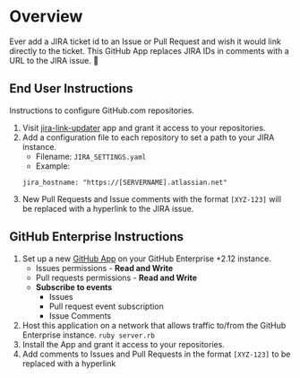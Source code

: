 # Overview

Ever add a JIRA ticket id to an Issue or Pull Request and wish it would link directly to the ticket. This GitHub App replaces JIRA IDs in comments with a URL to the JIRA issue. :tada:

## End User Instructions

Instructions to configure GitHub.com repositories.

1. Visit [jira-link-updater](https://github.com/apps/jira-link-updater) app and grant it access to your repositories.
1. Add a configuration file to each repository to set a path to your JIRA instance.
    - Filename: `JIRA_SETTINGS.yaml`
    - Example:
    ```
    jira_hostname: "https://[SERVERNAME].atlassian.net"
    ```
1. New Pull Requests and Issue comments with the format `[XYZ-123]` will be replaced with a hyperlink to the JIRA issue.

## GitHub Enterprise Instructions
1. Set up a new [GitHub App](https://developer.github.com/apps/) on your GitHub Enterprise +2.12 instance.
    - Issues permissions - **Read and Write**
    - Pull requests permissions - **Read and Write**
    - **Subscribe to events** 
        - Issues
        - Pull request event subscription
        - Issue Comments
1. Host this application on a network that allows traffic to/from the GitHub Enterprise instance. `ruby server.rb`
1. Install the App and grant it access to your repositories.
1. Add comments to Issues and Pull Requests in the format `[XYZ-123]` to be replaced with a hyperlink 

